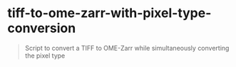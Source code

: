 # tiff-to-ome-zarr-with-pixel-type-conversion

> Script to convert a TIFF to OME-Zarr while simultaneously converting the pixel type